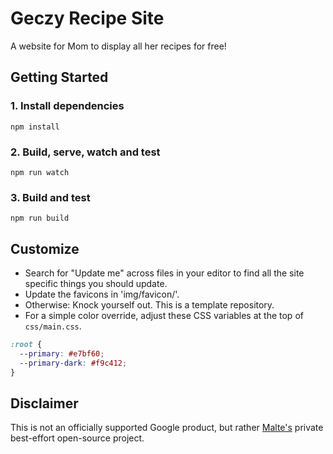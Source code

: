 # Geczy Recipe Site

A website for Mom to display all her recipes for free!

## Getting Started

### 1. Install dependencies

```
npm install
```

### 2. Build, serve, watch and test

```
npm run watch
```

### 3. Build and test

```
npm run build
```

## Customize

- Search for "Update me" across files in your editor to find all the site specific things you should update.
- Update the favicons in 'img/favicon/'.
- Otherwise: Knock yourself out. This is a template repository.
- For a simple color override, adjust these CSS variables at the top of `css/main.css`.

```css
:root {
  --primary: #e7bf60;
  --primary-dark: #f9c412;
}
```

## Disclaimer

This is not an officially supported Google product, but rather [Malte's](https://twitter.com/cramforce) private best-effort open-source project.
